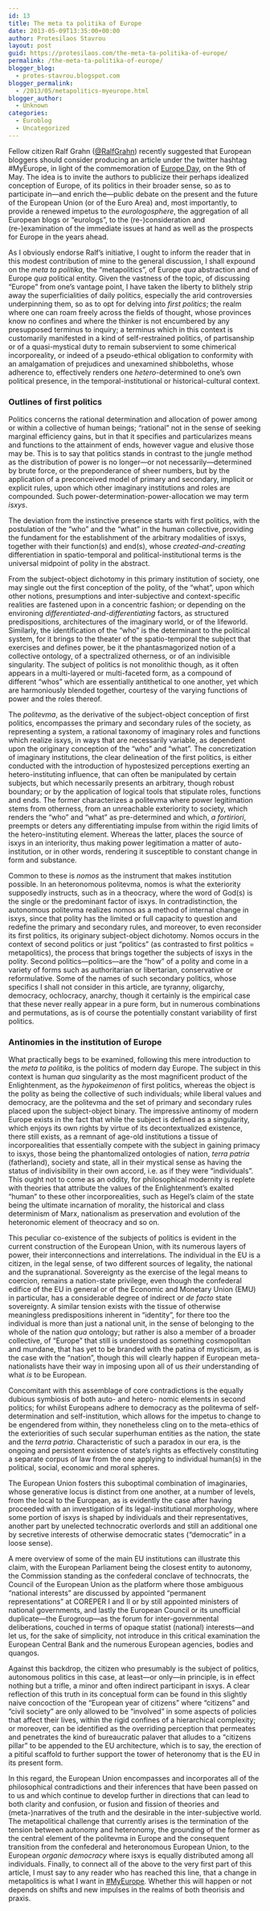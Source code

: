 ```yaml
---
id: 13
title: The meta ta politika of Europe
date: 2013-05-09T13:35:00+00:00
author: Protesilaos Stavrou
layout: post
guid: https://protesilaos.com/the-meta-ta-politika-of-europe/
permalink: /the-meta-ta-politika-of-europe/
blogger_blog:
  - protes-stavrou.blogspot.com
blogger_permalink:
  - /2013/05/metapolitics-myeurope.html
blogger_author:
  - Unknown
categories:
  - Euroblog
  - Uncategorized
---
```

Fellow citizen Ralf Grahn (<a href="https://twitter.com/RalfGrahn" target="_blank" rel="nofollow">@RalfGrahn</a>) recently suggested that European bloggers should consider producing an article under the twitter hashtag #MyEurope, in light of the commemoration of <a href="https://en.wikipedia.org/wiki/Europe_Day" target="_blank">Europe Day</a>, on the 9th of May. The idea is to invite the authors to publicize their perhaps idealized conception of Europe, of its politics in their broader sense, so as to participate in—and enrich the—public debate on the present and the future of the European Union (or of the Euro Area) and, most importantly, to provide a renewed impetus to the _eurologosphere_, the aggregation of all European blogs or &#8220;eurologs&#8221;, to the (re-)consideration and (re-)examination of the immediate issues at hand as well as the prospects for Europe in the years ahead.

As I obviously endorse Ralf&#8217;s initiative, I ought to inform the reader that in this modest contribution of mine to the general discussion, I shall expound on the _meta ta politika_, the &#8220;metapolitics&#8221;, of Europe _qua_ abstraction and of Europe _qua_ political entity. Given the vastness of the topic, of discussing &#8220;Europe&#8221; from one&#8217;s vantage point, I have taken the liberty to blithely strip away the superficialities of daily politics, especially the arid controversies underpinning them, so as to opt for delving into _first politics_; the realm where one can roam freely across the fields of thought, whose provinces know no confines and where the thinker is not encumbered by any presupposed terminus to inquiry; a terminus which in this context is customarily manifested in a kind of self-restrained politics, of partisanship or of a quasi-mystical duty to remain subservient to some chimerical incorporeality, or indeed of a pseudo-ethical obligation to conformity with an amalgamation of prejudices and unexamined shibboleths, whose adherence to, effectively renders one _hetero_-determined to one&#8217;s own political presence, in the temporal-institutional or historical-cultural context.

### Outlines of first politics

<div class="separator" style="clear: both; text-align: center;">
</div>

Politics concerns the rational determination and allocation of power among or within a collective of human beings; &#8220;rational&#8221; not in the sense of seeking marginal efficiency gains, but in that it specifies and particularizes means and functions to the attainment of ends, however vague and elusive those may be. This is to say that politics stands in contrast to the jungle method as the distribution of power is no longer—or not necessarily—determined by brute force, or the preponderance of sheer numbers, but by the application of a preconceived model of primary and secondary, implicit or explicit rules, upon which other imaginary institutions and roles are compounded. Such power-determination-power-allocation we may term _isxys_.

The deviation from the instinctive presence starts with first politics, with the postulation of the &#8220;who&#8221; and the &#8220;what&#8221; in the human collective, providing the fundament for the establishment of the arbitrary modalities of isxys, together with their function(s) and end(s), whose _created-and-creating_ differentiation in spatio-temporal and political-institutional terms is the universal midpoint of polity in the abstract.

From the subject-object dichotomy in this primary institution of society, one may single out the first conception of the polity, of the &#8220;what&#8221;, upon which other notions, presumptions and inter-subjective and context-specific realities are fastened upon in a concentric fashion; or depending on the environing _differentiated-and-differentiating_ factors, as structured predispositions, architectures of the imaginary world, or of the lifeworld. Similarly, the identification of the &#8220;who&#8221; is the determinant to the political system, for it brings to the theater of the spatio-temporal the subject that exercises and defines power, be it the phantasmagorized notion of a collective ontology, of a spectralized otherness, or of an indivisible singularity. The subject of politics is not monolithic though, as it often appears in a multi-layered or multi-faceted form, as a compound of different &#8220;whos&#8221; which are essentially antithetical to one another, yet which are harmoniously blended together, courtesy of the varying functions of power and the roles thereof.

The _politevma_, as the derivative of the subject-object conception of first politics, encompasses the primary and secondary rules of the society, as representing a system, a rational taxonomy of imaginary roles and functions which realize isxys, in ways that are necessarily variable, as dependent upon the originary conception of the &#8220;who&#8221; and &#8220;what&#8221;. The concretization of imaginary institutions, the clear delineation of the first politics, is either conducted with the introduction of hypostesized perceptions exerting an hetero-instituting influence, that can often be manipulated by certain subjects, but which necessarily presents an arbitrary, though robust boundary; or by the application of logical tools that stipulate roles, functions and ends. The former characterizes a politevma where power legitimation stems from otherness, from an unreachable exteriority to society, which renders the &#8220;who&#8221; and &#8220;what&#8221; as pre-determined and which, _a fortiriori_, preempts or deters any differentiating impulse from within the rigid limits of the hetero-instituting element. Whereas the latter, places the source of isxys in an interiority, thus making power legitimation a matter of auto-institution, or in other words, rendering it susceptible to constant change in form and substance.

Common to these is _nomos_ as the instrument that makes institution possible. In an heteronomous politevma, nomos is what the exteriority supposedly instructs, such as in a theocracy, where the word of God(s) is the single or the predominant factor of isxys. In contradistinction, the autonomous politevma realizes nomos as a method of internal change in isxys, since that polity has the limited or full capacity to question and redefine the primary and secondary rules, and moreover, to even reconsider its first politics, its originary subject-object dichotomy. Nomos occurs in the context of second politics or just &#8220;politics&#8221; (as contrasted to first politics = metapolitics), the process that brings together the subjects of isxys in the polity. Second politics—politics—are the &#8220;how&#8221; of a polity and come in a variety of forms such as authoritarian or libertarian, conservative or reformulative. Some of the names of such secondary politics, whose specifics I shall not consider in this article, are tyranny, oligarchy, democracy, ochlocracy, anarchy, though it certainly is the empirical case that these never really appear in a pure form, but in numerous combinations and permutations, as is of course the potentially constant variability of first politics.

### Antinomies in the institution of Europe

What practically begs to be examined, following this mere introduction to the _meta ta politika_, is the politics of modern day Europe. The subject in this context is human _qua_ singularity as the most magnificent product of the Enlightenment, as the _hypokeimenon_ of first politics, whereas the object is the polity as being the collective of such individuals; while liberal values and democracy, are the politevma and the set of primary and secondary rules placed upon the subject-object binary. The impressive antinomy of modern Europe exists in the fact that while the subject is defined as a singularity, which enjoys its own rights by virtue of its decontextualized existence, there still exists, as a remnant of age-old institutions a tissue of incorporealities that essentially compete with the subject in gaining primacy to isxys, those being the phantomalized ontologies of nation, _terra patria_ (fatherland), society and state, all in their mystical sense as having the status of indivisibility in their own accord, i.e. as if they were &#8220;individuals&#8221;. This ought not to come as an oddity, for philosophical modernity is replete with theories that attribute the values of the Enlightenment&#8217;s exalted &#8220;human&#8221; to these other incorporealities, such as Hegel&#8217;s claim of the state being the ultimate incarnation of morality, the historical and class determinism of Marx, nationalism as preservation and evolution of the heteronomic element of theocracy and so on.

This peculiar co-existence of the subjects of politics is evident in the current construction of the European Union, with its numerous layers of power, their interconnections and interrelations. The individual in the EU is a citizen, in the legal sense, of two different sources of legality, the national and the supranational. Sovereignty as the exercise of the legal means to coercion, remains a nation-state privilege, even though the confederal edifice of the EU in general or of the Economic and Monetary Union (EMU) in particular, has a considerable degree of indirect or _de facto_ state sovereignty. A similar tension exists with the tissue of otherwise meaningless predispositions inherent in &#8220;identity&#8221;, for there too the individual is more than just a national unit, in the sense of belonging to the whole of the nation _qua_ ontology; but rather is also a member of a broader collective, of &#8220;Europe&#8221; that still is understood as something cosmopolitan and mundane, that has yet to be branded with the patina of mysticism, as is the case with the &#8220;nation&#8221;, though this will clearly happen if European meta-nationalists have their way in imposing upon all of us _their_ understanding of what _is_ to be European.

Concomitant with this assemblage of core contradictions is the equally dubious symbiosis of both auto- and hetero- nomic elements in second politics; for whilst Europeans adhere to democracy as the politevma of self-determination and self-institution, which allows for the impetus to change to be engendered from within, they nonetheless cling on to the meta-ethics of the exteriorities of such secular superhuman entities as the nation, the state and the _terra patria_. Characteristic of such a paradox in our era, is the ongoing and persistent existence of state&#8217;s rights as effectively constituting a separate corpus of law from the one applying to individual human(s) in the political, social, economic and moral spheres.

The European Union fosters this suboptimal combination of imaginaries, whose generative locus is distinct from one another, at a number of levels, from the local to the European, as is evidently the case after having proceeded with an investigation of its legal-institutional morphology, where some portion of isxys is shaped by individuals and their representatives, another part by unelected technocratic overlords and still an additional one by secretive interests of otherwise democratic states (&#8220;democratic&#8221; in a loose sense).

A mere overview of some of the main EU institutions can illustrate this claim, with the European Parliament being the closest entity to autonomy, the Commission standing as the confederal conclave of technocrats, the Council of the European Union as the platform where those ambiguous &#8220;national interests&#8221; are discussed by appointed &#8220;permanent representations&#8221; at COREPER I and II or by still appointed ministers of national governments, and lastly the European Council or its unofficial duplicate—the Eurogroup—as the forum for inter-governmental deliberations, couched in terms of opaque statist (national) interests—and let us, for the sake of simplicity, not introduce in this critical examination the European Central Bank and the numerous European agencies, bodies and quangos.

Against this backdrop, the citizen who presumably is the subject of politics, autonomous politics in this case, at least—or only—in principle, is in effect nothing but a trifle, a minor and often indirect participant in isxys. A clear reflection of this truth in its conceptual form can be found in this slightly naive concoction of the &#8220;European year of citizens&#8221; where &#8220;citizens&#8221; and &#8220;civil society&#8221; are only allowed to be &#8220;involved&#8221; in some aspects of policies that affect their lives, within the rigid confines of a hierarchical complexity; or moreover, can be identified as the overriding perception that permeates and penetrates the kind of bureaucratic palaver that alludes to a &#8220;citizens pillar&#8221; to be appended to the EU architecture, which is to say, the erection of a pitiful scaffold to further support the tower of heteronomy that is the EU in its present form.

In this regard, the European Union encompasses and incorporates all of the philosophical contradictions and their inferences that have been passed on to us and which continue to develop further in directions that can lead to both clarity and confusion, or fusion and fission of theories and (meta-)narratives of the truth and the desirable in the inter-subjective world. The metapolitical challenge that currently arises is the termination of the tension between autonomy and heteronomy, the grounding of the former as the central element of the politevma in Europe and the consequent transition from the confederal and heteronomous European Union, to the European _organic democracy_ where isxys is equally distributed among all individuals. Finally, to connect all of the above to the very first part of this article, I must say to any reader who has reached this line, that a change in metapolitics is what I want in <a href="https://twitter.com/search?q=%23MyEurope&src=typd" target="_blank" rel="nofollow">#MyEurope</a>. Whether this will happen or not depends on shifts and new impulses in the realms of both theorisis and praxis.